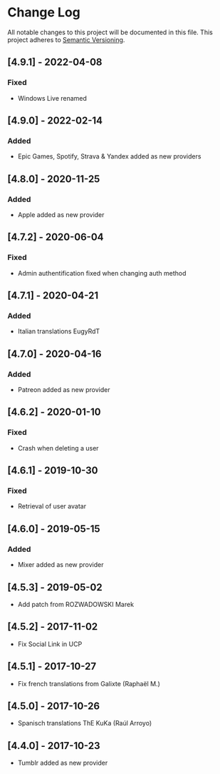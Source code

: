 # Change Log

All notable changes to this project will be documented in this file. 
This project adheres to [Semantic Versioning](http://semver.org/).

## [4.9.1] - 2022-04-08
### Fixed
- Windows Live renamed 

## [4.9.0] - 2022-02-14
### Added
- Epic Games, Spotify, Strava & Yandex added as new providers

## [4.8.0] - 2020-11-25
### Added
- Apple added as new provider

## [4.7.2] - 2020-06-04
### Fixed
- Admin authentification fixed when changing auth method

## [4.7.1] - 2020-04-21
### Added
- Italian translations EugyRdT

## [4.7.0] - 2020-04-16
### Added
- Patreon added as new provider

## [4.6.2] - 2020-01-10
### Fixed
- Crash when deleting a user

## [4.6.1] - 2019-10-30
### Fixed
- Retrieval of user avatar

## [4.6.0] - 2019-05-15
### Added
- Mixer added as new provider

## [4.5.3] - 2019-05-02
- Add patch from ROZWADOWSKI Marek

## [4.5.2] - 2017-11-02
- Fix Social Link in UCP

## [4.5.1] - 2017-10-27
-  Fix french translations from Galixte (Raphaël M.)

## [4.5.0] - 2017-10-26
-  Spanisch translations ThE KuKa (Raúl Arroyo)

## [4.4.0] - 2017-10-23
- Tumblr added as new provider
